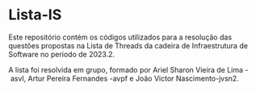 # Lista-IS
Este repositório contém os códigos utilizados para a resolução das questões propostas na Lista de Threads da cadeira de
Infraestrutura de Software no periodo de 2023.2.

A lista foi resolvida em grupo, formado por Ariel Sharon Vieira de Lima - asvl, Artur Pereira Fernandes -avpf e João Victor Nascimento-jvsn2.
